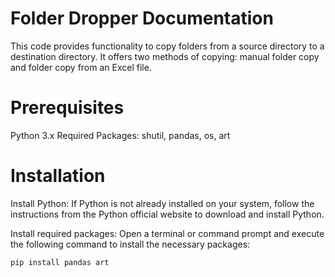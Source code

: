 # Folder Dropper Documentation

This code provides functionality to copy folders from a source directory to a destination directory. 
It offers two methods of copying: manual folder copy and folder copy from an Excel file.

# Prerequisites

  Python 3.x
  Required Packages: shutil, pandas, os, art

# Installation

Install Python: If Python is not already installed on your system, follow the instructions from the Python official website to download and install Python.

Install required packages: Open a terminal or command prompt and execute the following command to install the necessary packages:

    pip install pandas art
